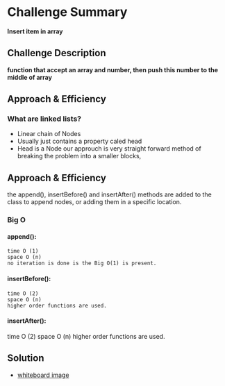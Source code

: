 # Challenge Summary

**Insert item in array**

## Challenge Description

**function that accept an array and number, then push this number to the middle of array**

## Approach & Efficiency
### What are linked lists?
- Linear chain of Nodes
- Usually just contains a property caled head
 - Head is a Node
our approuch is very straight forward method of breaking the problem into a smaller blocks, 
## Approach & Efficiency
the append(), insertBefore() and insertAfter() methods are added to the class to append nodes, or adding them in a specific location. 
### Big O
   #### append():
    time O (1)
    space O (n)
    no iteration is done is the Big O(1) is present.
   
   #### insertBefore():
    time O (2)
    space O (n)
    higher order functions are used.
   #### insertAfter():
   time O (2)
   space O (n)
   higher order functions are used.
## Solution
- [whiteboard image](assets/Linked-List-insertions.jpg)